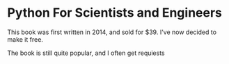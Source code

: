# Python For Scientists and Engineers



This book was first written in 2014, and sold for $39. I've now decided to make it free.



The book is still quite popular, and I often get requiests